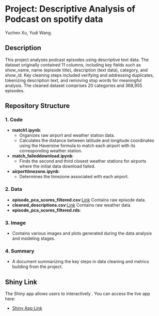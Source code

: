 #  Project: Descriptive Analysis of Podcast on spotify data
Yuchen Xu, Yudi Wang.

## Description
This project analyzes podcast episodes using descriptive text data. The dataset originally contained 11 columns, including key fields such as show_name, name (episode title), description (text data), category, and show_id. Key cleaning steps included verifying and addressing duplicates, tokenizing description text, and removing stop words for meaningful analysis. The cleaned dataset comprises 20 categories and 368,955 episodes.

## Repository Structure

### 1. Code
- **match1.ipynb**:
  - Organizes raw airport and weather station data.
  - Calculates the distance between latitude and longitude coordinates using the Haversine formula to match each airport with its corresponding weather station.
- **match_faileddownload.ipynb**:
  - Finds the second and third closest weather stations for airports where the initial data download failed.
- **airporttimezone.ipynb**:
  - Determines the timezone associated with each airport.

### 2. Data
- **episode_pca_scores_filtered.csv**:[Link](https://drive.google.com/drive/folders/1v58ex2g1cIhyhanGa5GJoaqEuNIUv4dI?dmr=1&ec=wgc-drive-hero-goto) Contains raw episode data.
- **cleaned_descriptions.csv**:[Link](https://drive.google.com/drive/folders/1v58ex2g1cIhyhanGa5GJoaqEuNIUv4dI?dmr=1&ec=wgc-drive-hero-goto) Contains raw weather data.
- **episode_pca_scores_filtered.rds**:

### 3. Image
- Contains various images and plots generated during the data analysis and modeling stages.

### 4. Summary
- A document summarizing the key steps in data cleaning and metrics building from the project.

## Shiny Link
The Shiny app allows users to interactively . You can access the live app here:
- [Shiny App Link](https://mario2747.shinyapps.io/flightpredict/)
